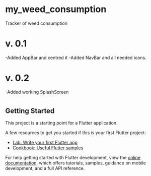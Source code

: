 # my_weed_consumption
Tracker of weed consumption


# v. 0.1
-Added AppBar and centred it
-Added NavBar and all needed icons. 

# v. 0.2
-Added working SplashScreen 
#


## Getting Started

This project is a starting point for a Flutter application.

A few resources to get you started if this is your first Flutter project:

- [Lab: Write your first Flutter app](https://docs.flutter.dev/get-started/codelab)
- [Cookbook: Useful Flutter samples](https://docs.flutter.dev/cookbook)

For help getting started with Flutter development, view the
[online documentation](https://docs.flutter.dev/), which offers tutorials,
samples, guidance on mobile development, and a full API reference.
